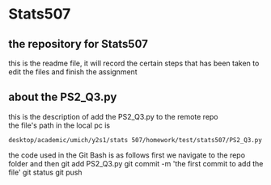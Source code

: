 # Stats507
## the repository for Stats507
this is the readme file, it will record the certain steps that has been taken to 
edit the files and finish the assignment 

## about the PS2_Q3.py 
this is the description of add the PS2_Q3.py to the remote repo  
the file's path in the local pc is 
```
desktop/academic/umich/y2s1/stats 507/homework/test/stats507/PS2_Q3.py
```
the code used in the Git Bash is as follows 
first we navigate to the repo folder and then 
    git add PS2_Q3.py
    git commit -m 'the first commit to add the file'
    git status
    git push



